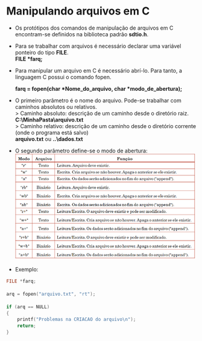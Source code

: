 # Manipulando arquivos em C

+ Os protótipos dos comandos de manipulação de arquivos em C encontram-se definidos na biblioteca padrão <b>sdtio.h</b>.
+ Para se trabalhar com arquivos é necessário declarar uma variável ponteiro do tipo <b>FILE</b>. </br>
    <b>FILE *farq;</b>
+ Para manipular um arquivo em C é necessário abrí-lo. Para tanto, a linguagem C possui o comando fopen. 

     <b>farq = fopen(char *Nome_do_arquivo, char *modo_de_abertura);</b> </br>

+ O primeiro parâmetro é o nome do arquivo. Pode-se trabalhar com caminhos absolutos ou relativos.<br/>
           > Caminho absoluto: descrição de um caminho desde o diretório raiz.<br/>
                 <b>C:\\MinhaPasta\\arquivo.txt</b><br/>
           > Caminho relativo: descrição de um caminho desde o diretório corrente (onde o programa está salvo)<br/>
                <b>arquivo.txt</b> ou <b>..\\dados.txt</b><br/>

+ O segundo parâmetro define-se o modo de abertura:
             ![programa](/markdowns/abertura.png) 
+ Exemplo:            
``` C
FILE *farq;

arq = fopen("arquivo.txt", "rt");

if (arq == NULL)
{
    printf("Problemas na CRIACAO do arquivo\n");
    return;
} 
```

